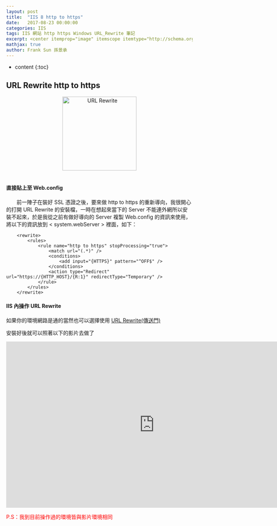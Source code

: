 ```yaml
---
layout: post
title:  "IIS 8 http to https"
date:   2017-08-23 00:00:00
categories: IIS
tags: IIS 網站 http https Windows URL_Rewrite 筆記
excerpt: <center itemprop="image" itemscope itemtype="http://schema.org/ImageObject"><img itemprop="image url height width" width="200" src="https://lh3.google.com/u/0/d/0BzPfrKdG6WNncEJFTXVPaTRrb3c" alt="URL Rewrite" title="URL Rewrite"/></center><br/>　　前一陣子在裝好 SSL 憑證之後，要來做 http to https 的重新導向，我很開心的打開 URL Rewrite 的安裝檔，一時在想起來當下的 Server 不能連外網所以安裝不起來，於是我從之前有做好導向的 Server 複製 Web.config 的資訊來使用，將以下的資訊放到 < system.webServer > 裡面
mathjax: true
author: Frank Sun 孫景承
---
```


* content
{:toc}

## **URL Rewrite http to https** 

<center itemprop="image" itemscope itemtype="http://schema.org/ImageObject">
    <img itemprop="image url height width" width="200" src="https://lh3.google.com/u/0/d/0BzPfrKdG6WNncEJFTXVPaTRrb3c" alt="URL Rewrite" title="URL Rewrite"/>
</center><br/>

#### **直接貼上至 Web.config**

　　前一陣子在裝好 SSL 憑證之後，要來做 http to https 的重新導向，我很開心的打開 URL Rewrite 的安裝檔，一時在想起來當下的 Server 不能連外網所以安裝不起來，於是我從之前有做好導向的 Server 複製 Web.config 的資訊來使用，將以下的資訊放到 < system.webServer > 裡面，如下：

```config
    <rewrite>
        <rules>
            <rule name="http to https" stopProcessing="true">
                <match url="(.*)" />
                <conditions>
                    <add input="{HTTPS}" pattern="^OFF$" />
                </conditions>
                <action type="Redirect" url="https://{HTTP_HOST}/{R:1}" redirectType="Temporary" />
            </rule>
        </rules>
    </rewrite>
```

#### **IIS 內操作 URL Rewrite**
如果你的環境網路是通的當然也可以選擇使用 [URL Rewrite(傳送門)](https://www.microsoft.com/web/downloads/platform.aspx)

安裝好後就可以照著以下的影片去做了
<div class="video-container">
    <iframe width="800" height="450" src="https://www.youtube.com/embed/U7USHit5mhY" frameborder="0" allowfullscreen></iframe>
</div>

<font color="red">P.S：我到目前操作過的環境皆與影片環境相同<font>